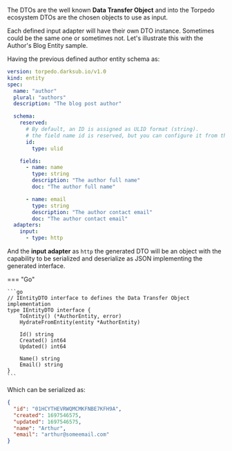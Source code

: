 
The DTOs are the well known **Data Transfer Object** and into the Torpedo ecosystem DTOs are the chosen objects
to use as input. 

Each defined input adapter will have their own DTO instance. Sometimes could be the same one or sometimes not.
Let's illustrate this with the Author's Blog Entity sample.

Having the previous defined author entity schema as:

```yaml
version: torpedo.darksub.io/v1.0
kind: entity
spec:
  name: "author"
  plural: "authors"
  description: "The blog post author"

  schema:
    reserved:
      # By default, an ID is assigned as ULID format (string).
      # the field name id is reserved, but you can configure it from this section
      id:
        type: ulid

    fields:
      - name: name
        type: string
        description: "The author full name"
        doc: "The author full name"

      - name: email
        type: string
        description: "The author contact email"
        doc: "The author contact email"
  adapters:
    input:
      - type: http
```

And the **input adapter** as `http` the generated DTO will be an object with the capability to be serialized and deserialize
as JSON implementing the generated interface.

=== "Go"

    ```go
    // IEntityDTO interface to defines the Data Transfer Object implementation
    type IEntityDTO interface {
        ToEntity() (*AuthorEntity, error)
        HydrateFromEntity(entity *AuthorEntity)
    
        Id() string
        Created() int64
        Updated() int64
    
        Name() string
        Email() string
    }
    ```


Which can be serialized as:

```json
{
  "id": "01HCYTHEVRWQMCMKFNBE7KFH9A",
  "created": 1697546575,
  "updated": 1697546575,
  "name": "Arthur",
  "email": "arthur@someemail.com"
}
```


